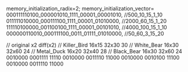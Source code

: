 memory_initialization_radix=2;
memory_initialization_vector=
000111110100_000001010_1111_00001_00001010,        //500_10_15_1_10
011111010000_000111100_1111_00001_01010000,        //2000_60_15_1_20
111110100000_001100100_1111_00001_00101010,        //4000_100_15_1_10
000000110010_000111100_0011_01111_01010000,        //50_60_3_15_20

//              original    x2      diff(x2)
// Killer_Bird  16x15       32x30   30
// White_Bear   16x30       32x60   24
// Metal_Duck   16x20       32x40   28
// Black_Bear   16x30       32x60   24
0010000 0001111 11110
0010000 0011110 11000
0010000 0010100 11100
0010000 0011110 11000